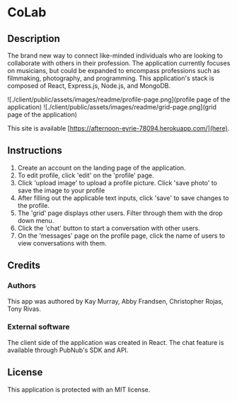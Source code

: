 # CoLab

## Description
The brand new way to connect like-minded individuals who are looking to collaborate with others in their profession. The application currently focuses on musicians, but could be expanded to encompass professions such as filmmaking, photography, and programming.
This application's stack is composed of React, Express.js, Node.js, and MongoDB.

![./client/public/assets/images/readme/profile-page.png](profile page of the application)
![./client/public/assets/images/readme/grid-page.png](grid page of the application)

This site is available [https://afternoon-eyrie-78094.herokuapp.com/](here).

## Instructions
1. Create an account on the landing page of the application. 
2. To edit profile, click 'edit' on the 'profile' page.
3. Click 'upload image' to upload a profile picture. Click 'save photo' to save the image to your profile
4. After filling out the applicable text inputs, click 'save' to save changes to the profile. 
5. The 'grid' page displays other users. Filter through them with the drop down menu. 
6. Click the 'chat' button to start a conversation with other users.
7. On the 'messages' page on the profile page, click the name of users to view conversations with them.

## Credits
### Authors
This app was authored by Kay Murray, Abby Frandsen, Christopher Rojas, Tony Rivas.
### External software
The client side of the application was created in React. The chat feature is available through PubNub's SDK and API.

## License
This application is protected with an MIT license.

